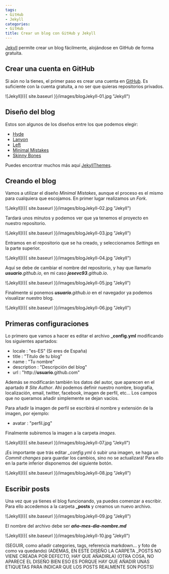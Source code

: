 ```yaml
---
tags:
- GitHub
- Jekyll
categories:
- GitHub
title: Crear un blog con GitHub y Jekyll
---
```

[Jekyll](http://jekyllrb.com/) permite crear un blog fácilmente, alojándose en GitHub de forma gratuita. 

## Crear una cuenta en GitHub

Si aún no la tienes, el primer paso es crear una cuenta en [GitHub](https://github.com/). Es suficiente con la cuenta gratuita, a no ser que quieras repositorios privados.

![Jekyll]({{ site.baseurl }}/images/blogJekyll-01.jpg "Jekyll")

## Diseño del blog

Estos son algunos de los diseños entre los que podemos elegir:

* [Hyde](https://github.com/poole/hyde)
* [Lanyon](https://github.com/poole/lanyon)
* [Left](https://github.com/holman/left)
* [Minimal Mistakes](https://github.com/mmistakes/minimal-mistakes)
* [Skinny Bones](https://github.com/mmistakes/skinny-bones-jekyll)

Puedes encontrar muchos más aquí [JekyllThemes](http://jekyllthemes.org/).

## Creando el blog

Vamos a utilizar el diseño *Minimal Mistakes*, aunque el proceso es el mismo para cualquiera que escojamos. En primer lugar realizamos un *Fork*.

![Jekyll]({{ site.baseurl }}/images/blogJekyll-02.jpg "Jekyll")

Tardará unos minutos y podemos ver que ya tenemos el proyecto en nuestro repositorio.

![Jekyll]({{ site.baseurl }}/images/blogJekyll-03.jpg "Jekyll")

Entramos en el repositorio que se ha creado, y seleccionamos *Settings* en la parte superior.

![Jekyll]({{ site.baseurl }}/images/blogJekyll-04.jpg "Jekyll")

Aquí se debe de cambiar el nombre del repositorio, y hay que llamarlo _**usuario**.github.io_, en mi caso _**josevc93**.github.io_.

![Jekyll]({{ site.baseurl }}/images/blogJekyll-05.jpg "Jekyll")

Finalmente si ponemos _**usuario**.github.io_ en el navegador ya podemos visualizar nuestro blog.

![Jekyll]({{ site.baseurl }}/images/blogJekyll-06.jpg "Jekyll")

## Primeras configuraciones

Lo primero que vamos a hacer es editar el archivo **_config.yml** modificando los siguientes apartados:

* locale  : "es-ES" (Si eres de España)
* title   : "Titulo de tu blog"
* name    : "Tu nombre"
* description : "Descripción del blog"
* url     : "http://**usuario**.github.com"

Además se modificarán también los datos del autor, que aparecen en el apartado *# Site Author*. Ahí podemos definir nuestro nombre, biografía, localización, email, twitter, facebook, imagen de perfil, etc... Los campos que no queramos añadir simplemente se dejan vacíos. 

Para añadir la imagen de perfil se escribirá el nombre y extensión de la imagen, por ejemplo:

* avatar           : "perfil.jpg"

Finalmente subiremos la imagen a la carpeta *images*.

![Jekyll]({{ site.baseurl }}/images/blogJekyll-07.jpg "Jekyll")

¡Es importante que trás editar *_config.yml* ó subir una imagen, se haga un *Commit changes* para guardar los cambios, sino no se actualizará! Para ello en la parte inferior disponemos del siguiente botón.

![Jekyll]({{ site.baseurl }}/images/blogJekyll-08.jpg "Jekyll")

## Escribir posts

Una vez que ya tienes el blog funcionando, ya puedes comenzar a escribir. Para ello accedemos a la carpeta **_posts** y creamos un nuevo archivo.

![Jekyll]({{ site.baseurl }}/images/blogJekyll-09.jpg "Jekyll")

El nombre del archivo debe ser **_año-mes-dia-nombre.md_**

![Jekyll]({{ site.baseurl }}/images/blogJekyll-10.jpg "Jekyll")

(SEGUIR, como añadir categories, tags, referencia markdown... y foto de como va quedando)
(ADEMAS, EN ESTE DISEÑO LA CARPETA _POSTS NO VIENE CREADA POR DEFECTO, HAY QUE AÑADIRLA)
(OTRA COSA, NO APARECE EL DISEÑO BIEN ESO ES PORQUE HAY QUE AÑADIR UNAS ETIQUETAS PARA INDICAR QUE LOS POSTS REALMENTE SON POSTS)
